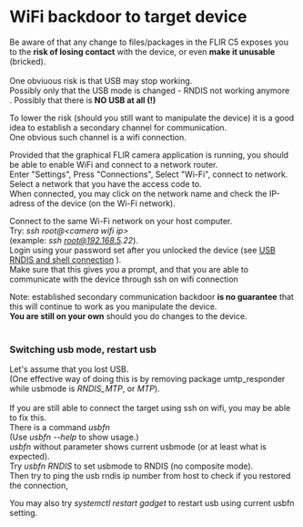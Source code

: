WiFi backdoor to target device
==============================
Be aware of that any change to files/packages in the FLIR C5 exposes you to the **risk of losing contact** with the device, or even **make it unusable** (bricked).<br>
<br>
One obviuous risk is that USB may stop working.<br>
Possibly only that the USB mode is changed - RNDIS not working anymore<br>.
Possibly that there is **NO USB at all (!)**<br>


To lower the risk (should you still want to manipulate the device) it is a good idea to establish a secondary channel for communication.<br>
One obvious such channel is a wifi connection.<br>

Provided that the graphical FLIR camera application is running, you should be able to enable WiFi and connect to a network router.<br>
Enter "Settings", Press "Connections", Select "Wi-Fi", connect to network.<br>
Select a network that you have the access code to.<br>
When connected, you may click on the network name and check the IP-adress of the device (on the Wi-Fi network).<br>


Connect to the same Wi-Fi network on your host computer.<br>
Try: _ssh root@\<camera wifi ip\>_<br>
(example: _ssh root@192.168.5.22_).<br>
Login using your password set after you unlocked the device
(see [USB RNDIS and shell connection](rndis.md) ).<br>
Make sure that this gives you a prompt, and that you are able to communicate with the device through ssh on wifi connection<br>


Note: established secondary communication backdoor **is no guarantee** that this will continue to work as you manipulate the device.<br>
**You are still on your own** should you do changes to the device.<br><br>

### Switching usb mode, restart usb
Let's assume that you lost USB.<br>
(One effective way of doing this is by removing package umtp_responder while usbmode is _RNDIS_MTP_, or _MTP_).<br><br>
If you are still able to connect the target using ssh on wifi, you may be able to fix this.<br>
There is a command _usbfn_<br>
(Use _usbfn --help_ to show usage.)<br>
_usbfn_ without parameter shows current usbmode (or at least what is expected).<br>
Try _usbfn RNDIS_ to set usbmode to RNDIS (no composite mode).<br>
Then try to ping the usb rndis ip number from host to check if you restored the connection,<br>

You may also try _systemctl restart gadget_ to restart usb using current usbfn setting.
